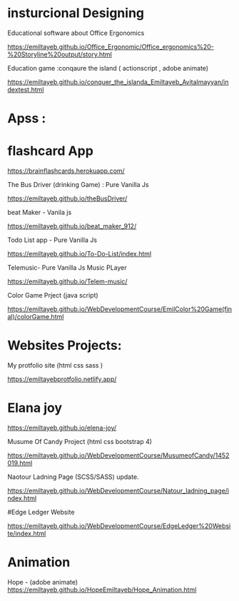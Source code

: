 

# insturcional Designing

Educational software about Office Ergonomics

https://emiltayeb.github.io/Office_Ergonomic/Office_ergonomics%20-%20Storyline%20output/story.html

Education game :conqaure the island ( actionscript , adobe animate)

https://emiltayeb.github.io/conquer_the_islanda_Emiltayeb_Avitalmayyan/indextest.html

# Apss :

# flashcard App

https://brainflashcards.herokuapp.com/

 The Bus Driver (drinking Game) : Pure Vanilla Js
 
https://emiltayeb.github.io/theBusDriver/

 beat Maker  - Vanila js

https://emiltayeb.github.io/beat_maker_912/

 Todo List app -  Pure Vanilla Js

https://emiltayeb.github.io/To-Do-List/index.html

 Telemusic-  Pure Vanilla Js Music PLayer 

https://emiltayeb.github.io/Telem-music/

Color Game Prject (java script)

https://emiltayeb.github.io/WebDevelopmentCourse/EmilColor%20Game(final)/colorGame.html


# Websites Projects:
 My protfolio site  (html css sass )

https://emiltayebprotfolio.netlify.app/

# Elana joy

https://emiltayeb.github.io/elena-joy/

Musume Of Candy Project (html css bootstrap 4)

https://emiltayeb.github.io/WebDevelopmentCourse/MusumeofCandy/1452019.html

 Naotour Ladning Page (SCSS/SASS) update.

https://emiltayeb.github.io/WebDevelopmentCourse/Natour_ladning_page/index.html

#Edge Ledger Website

https://emiltayeb.github.io/WebDevelopmentCourse/EdgeLedger%20Website/index.html



# Animation  

 Hope - (adobe animate)
https://emiltayeb.github.io/HopeEmiltayeb/Hope_Animation.html


